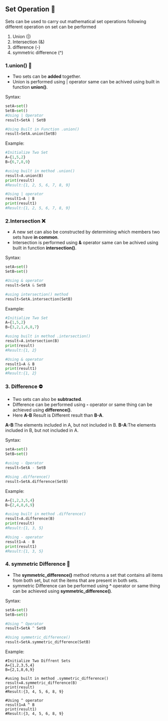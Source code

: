 ## Set Operation :wrench:

Sets can be used to carry out mathematical set operations following different operation on set can be performed 

1. Union (|)
2. Intersection (&)
3. difference (-)
4. symmetric difference (^)


### 1.union() :briefcase:
- Two sets can be **added** together.
- Union is performed using | operator same can be achived using built in function **union()**.

Syntax:
```python
setA=set()
SetB=set()
#Using | Operator
result=SetA | SetB 

#Using Built in Function .union()
result=SetA.union(SetB)
```

Example:
```python
#Initialize Two Set
A={1,5,2}
B={6,7,8,9}

#using built in method .union()
result=A.union(B)
print(result)
#Result:{1, 2, 5, 6, 7, 8, 9}

#Using | operator
result1=A | B
print(result1)
#Result:{1, 2, 5, 6, 7, 8, 9}
```


### 2.Intersection  :x:
- A new set can also be constructed by determining which members two sets have **in common**.
- Intersection is performed using **&** operator same can be achived using built in function **intersection()**.

Syntax:
```python
setA=set()
SetB=set()

#Using & operator
result=SetA & SetB 

#using intersection() method
result=SetA.intersection(SetB)
```

Example:
```python
#Initialize Two Set
A={1,5,2}
B={3,2,1,6,8,7}

#using built in method .intersection()
result=A.intersection(B)
print(result)
#Result:{1, 2}

#Using & operator
result1=A & B
print(result1)
#Result:{1, 2}
```

### 3. Difference :no_entry:
- Two sets can also be **subtracted**.
- Difference can be performed using **-** operator or same thing can be achieved using **difference()**.
- Here **A-B** Result is Different result than **B-A**.

**A-B**:The elements included in A, but not included in B.
**B-A**:The elements included in B, but not included in A.

Syntax:
```python
setA=set()
SetB=set()

#using - Operator
result=SetA - SetB 

#Using .difference()
result=SetA.difference(SetB)
```

Example:
```python
A={1,2,3,5,4}
B={2,4,8,6,9}

#using built in method .difference()
result=A.difference(B)
print(result)
#Result:{1, 3, 5}

#Using - operator
result1=A - B
print(result1)
#Result:{1, 3, 5}
```


### 4. symmetric Difference :no_entry_sign:
- The **symmetric_difference()** method returns a set that contains all items from both set, but not the items that are present in both sets.
- symmetric Difference can be performed using **^** operator or same thing can be achieved using **symmetric_difference()**.

Syntax:
```python
setA=set()
SetB=set()

#Using ^ Operator
result=SetA ^ SetB 

#Using symmetric_difference()
result=SetA.symmetric_difference(SetB)
```


Example:
```
#Initialize Two Diffrent Sets
A={1,2,3,5,4}
B={2,1,8,6,9}

#using built in method .symmetric_difference()
result=A.symmetric_difference(B)
print(result)
#Result:{3, 4, 5, 6, 8, 9}

#Using ^ operator
result1=A ^ B
print(result1)
#Result:{3, 4, 5, 6, 8, 9}
```
